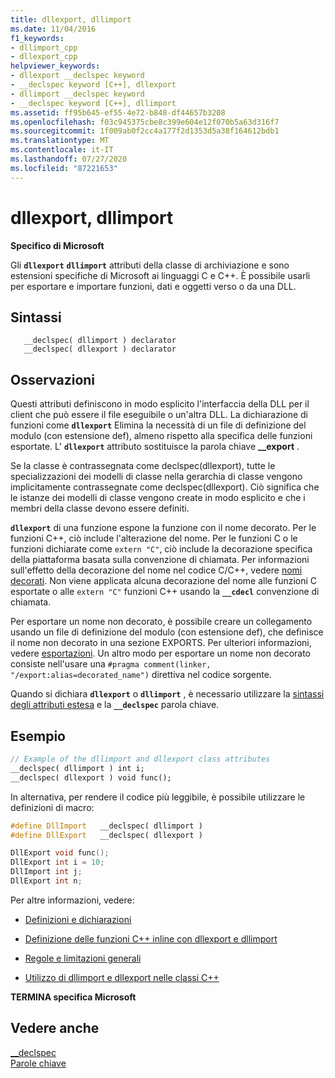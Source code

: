 ```yaml
---
title: dllexport, dllimport
ms.date: 11/04/2016
f1_keywords:
- dllimport_cpp
- dllexport_cpp
helpviewer_keywords:
- dllexport __declspec keyword
- __declspec keyword [C++], dllexport
- dllimport __declspec keyword
- __declspec keyword [C++], dllimport
ms.assetid: ff95b645-ef55-4e72-b848-df44657b3208
ms.openlocfilehash: f03c945375cbe8c399e604e12f070b5a63d316f7
ms.sourcegitcommit: 1f009ab0f2cc4a177f2d1353d5a38f164612bdb1
ms.translationtype: MT
ms.contentlocale: it-IT
ms.lasthandoff: 07/27/2020
ms.locfileid: "87221653"
---
```

# <a name="dllexport-dllimport"></a>dllexport, dllimport

**Specifico di Microsoft**

Gli **`dllexport`** **`dllimport`** attributi della classe di archiviazione e sono estensioni specifiche di Microsoft ai linguaggi C e C++. È possibile usarli per esportare e importare funzioni, dati e oggetti verso o da una DLL.

## <a name="syntax"></a>Sintassi

```
   __declspec( dllimport ) declarator
   __declspec( dllexport ) declarator
```

## <a name="remarks"></a>Osservazioni

Questi attributi definiscono in modo esplicito l'interfaccia della DLL per il client che può essere il file eseguibile o un'altra DLL. La dichiarazione di funzioni come **`dllexport`** Elimina la necessità di un file di definizione del modulo (con estensione def), almeno rispetto alla specifica delle funzioni esportate. L' **`dllexport`** attributo sostituisce la parola chiave **__export** .

Se la classe è contrassegnata come declspec(dllexport), tutte le specializzazioni dei modelli di classe nella gerarchia di classe vengono implicitamente contrassegnate come declspec(dllexport). Ciò significa che le istanze dei modelli di classe vengono create in modo esplicito e che i membri della classe devono essere definiti.

**`dllexport`** di una funzione espone la funzione con il nome decorato. Per le funzioni C++, ciò include l'alterazione del nome. Per le funzioni C o le funzioni dichiarate come `extern "C"`, ciò include la decorazione specifica della piattaforma basata sulla convenzione di chiamata. Per informazioni sull'effetto della decorazione del nome nel codice C/C++, vedere [nomi decorati](../build/reference/decorated-names.md). Non viene applicata alcuna decorazione del nome alle funzioni C esportate o alle `extern "C"` funzioni C++ usando la **`__cdecl`** convenzione di chiamata.

Per esportare un nome non decorato, è possibile creare un collegamento usando un file di definizione del modulo (con estensione def), che definisce il nome non decorato in una sezione EXPORTS. Per ulteriori informazioni, vedere [esportazioni](../build/reference/exports.md). Un altro modo per esportare un nome non decorato consiste nell'usare una `#pragma comment(linker, "/export:alias=decorated_name")` direttiva nel codice sorgente.

Quando si dichiara **`dllexport`** o **`dllimport`** , è necessario utilizzare la [sintassi degli attributi estesa](../cpp/declspec.md) e la **`__declspec`** parola chiave.

## <a name="example"></a>Esempio

```cpp
// Example of the dllimport and dllexport class attributes
__declspec( dllimport ) int i;
__declspec( dllexport ) void func();
```

In alternativa, per rendere il codice più leggibile, è possibile utilizzare le definizioni di macro:

```cpp
#define DllImport   __declspec( dllimport )
#define DllExport   __declspec( dllexport )

DllExport void func();
DllExport int i = 10;
DllImport int j;
DllExport int n;
```

Per altre informazioni, vedere:

- [Definizioni e dichiarazioni](../cpp/definitions-and-declarations-cpp.md)

- [Definizione delle funzioni C++ inline con dllexport e dllimport](../cpp/defining-inline-cpp-functions-with-dllexport-and-dllimport.md)

- [Regole e limitazioni generali](../cpp/general-rules-and-limitations.md)

- [Utilizzo di dllimport e dllexport nelle classi C++](../cpp/using-dllimport-and-dllexport-in-cpp-classes.md)

**TERMINA specifica Microsoft**

## <a name="see-also"></a>Vedere anche

[__declspec](../cpp/declspec.md)<br/>
[Parole chiave](../cpp/keywords-cpp.md)
